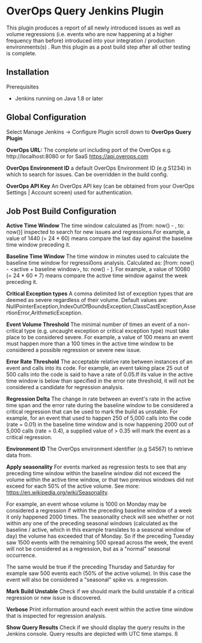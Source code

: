 # OverOps Query Jenkins Plugin

This plugin produces a report of all newly introduced issues as well as volume regressions (i.e. events who are now happening at a higher frequency than before) introduced into your integration / production environments(s) .  Run this plugin as a post build step after all other testing is complete.     


## Installation
  Prerequisites

  * Jenkins running on Java 1.8 or later
  


## Global Configuration

  Select Manage Jenkins -> Configure Plugin 
  scroll down to **OverOps Query Plugin**
  
  **OverOps URL:**  The complete url including port of the OverOps e.g. http://localhost:8080 or for SaaS  https://api.overops.com
  
  **OverOps Environment ID**  a default OverOps Environment ID (e.g S1234) in which to search for issues. Can be overridden in the build config. 
  
  
  **OverOps API Key**  An OverOps API key (can be obtained from your OverOps Settings | Account screen) used for authentication.
    

## Job Post Build Configuration 
  **Active Time Window**  The time window calculated as [from: now() - <active window>, to: now()] inspected to search for new issues and regressions.For example, a value of 1440 (= 24 * 60) means compare the last day against the baseline time window preceding it. 
  
  **Baseline Time Window**  The time window in minutes used to calculate the baseline time window for regressi0ons analysis. Calculated as: [from: now() - <active + baseline window>, to: now() - <active window>]. For example, a value of 10080 (= 24 * 60 * 7) means compare the active time window against the week preceding it.
  
  **Critical Exception types**  A comma delimited list of exception types that are deemed as severe regardless of their volume. Default values are: NullPointerException,IndexOutOfBoundsException,ClassCastException,AssertionError,ArithmeticException.
  
  **Event Volume Threshold**  The minimal number of times an event of a non-critical type (e.g. uncaught exception or critical exception type) must take place to be considered severe. For example, a value of 100 means an event must happen more than a 100 times in the active time window to be considered a possible regression or severe new issue.
  
  **Error Rate Threshold**  The acceptable relative rate between instances of an event and calls into its code. For example, an event taking place 25 out of 500 calls into the code is said to have a rate of 0.05.If its value in the active time window is below than specified in the error rate threshold, it will not be considered a candidate for regression analysis.
  
  **Regression Delta**  The change in rate between an event's rate in the active time span and the error rate during the baseline window to be considered a critical regression that can be used to mark the build as unstable. For example, for an event that used to happen 250 of 5,000 calls into the code (rate = 0.01) in the baseline time window and is now happening 2000 out of 5,000 calls (rate = 0.4), a supplied value of > 0.35 will mark the event as a critical regression.   

  **Environment ID**  The OverOps environment identifier (e.g S4567) to retrieve data from.

  **Apply seasonality**  For events marked as regression tests to see that any preceding time window within the baseline window did not exceed the volume within the active time window, or that two previous windows did not exceed for each 50% of the active volume. See more: https://en.wikipedia.org/wiki/Seasonality. 
  
  For example, an event whose volume is 1000 on Monday may be considered a regression if within the preceding baseline window of a week it only happened 2000 times. The seasonality check will see whether or not within any one of the preceding seasonal windows (calculated as the baseline / active, which in this example translates to a seasonal window of day) the volume has exceeded that of Monday. So if the preceding Tuesday saw 1500 events with the remaining 500 spread across the week, the event will not be considered as a regression, but as a "normal" seasonal occurrence. 
  
  The same would be true if the preceding Thursday and Saturday for example saw 500 events each (50% of the active volume). In this case the event will also be considered a "seasonal" spike vs. a regression.
  
  **Mark Build Unstable**  Check if we should mark the build unstable if a critical regression or new issue is discovered.
 
  **Verbose**  Print information around each event within the active time window that is inspected for regression analysis. 
    
  **Show Query Results**  Check if we should display the query results in the Jenkins console.  Query results are depicted with UTC time stamps.
ß
